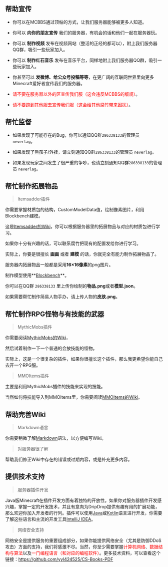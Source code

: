 ## 帮助宣传

+ 你可以在MCBBS通过顶帖的方式，让我们服务器能够被更多人知道。

+ 你可以 **向你的朋友宣传** 我们的服务器，有机会的话和他们一起在服务器玩。

+ 你可以 **制作视频** 发布在视频网站（整活的正经的都可以），附上我们服务器QQ群，吸引一些玩家加入。

+ 你可以 **制作红石音乐** 发布在音乐平台，同样地附上我们服务器QQ群，吸引一些玩家加入。

+ 你甚至可以 **发微博、给公众号投稿等等**，在更广阔的互联网世界里向更多Minecraft爱好者宣传我们的服务器。

+ <font color=red>请不要在服务器以外的区宣传我们服（这会违反MCBBS的版规）</font>。

+ <font color=red>请不要跑到其他服去宣传我们服（这会给其他腐竹带来困扰）</font>。

## 帮忙监督

+ 如果发现了可能存在的Bug，你可以通知QQ群`286338133`的管理员 `neverlag`。

+ 如果发现了熊孩子/外挂，请立刻通知QQ群`286338133`的管理员 `neverlag`。

+ 如果发现玩家之间发生了很严重的争吵，也请立刻通知QQ群`286338133`的管理员 `neverlag`。

## 帮忙制作拓展物品

> Itemsadder插件

你需要掌握材质包的结构，CustomModelData值，绘制像素图片，利用Blockbench建模。

这是[Itemsadder的Wiki](https://itemsadder.plugin.ga/plugin-usage)，你可以根据服务器里的拓展物品与对应的材质包进行学习。

如果你十分有兴趣的话，可以联系腐竹把现有的配置发给你进行学习。

实际上，你要是很擅长 **画画** 或者 **建模** 的话，你就完全有能力制作拓展物品了。

服务器内拓展物品一般都是采用**16×16像素**的png图片。

制作模型使用**[Blockbench](https://www.blockbench.net/downloads)**。

你可以在QQ群 `286338133` 里上传你绘制的**物品.png**或者**模型.json**。

如果需要帮忙制作简易人物手办，请上传人物的**皮肤.png**。

## 帮忙制作RPG怪物与有技能的武器

> MythicMobs插件

你需要阅读[MythicMobs的Wiki](https://mineplugin.org/MythicMobs)，

然后试着制作一下一个普通的会放技能的怪物。

实际上，这是一个很复杂的插件，如果你很擅长这个插件，那么我更希望你能自己去开一个RPG服。

> MMOItems插件

主要是利用MythicMobs插件的技能来实现的技能。

当然如何将技能导入到MMOItems里，你需要阅读[MMOItems的Wiki](https://www.mcbbs.net/thread-696236-1-1.html)。

## 帮助完善Wiki

> Markdown语言

你需要稍微了解[Markdown](https://markdown.com.cn/cheat-sheet.html#%E6%80%BB%E8%A7%88)语法，以方便编写Wiki。

> 对服务器很了解

帮助我们修正Wiki中存在的错误或过期内容，或是补充更多内容。

## 提供技术支持

> 服务器插件开发

Java版Minecraft在插件开发方面有着独特的开放性。如果你对服务器插件开发感兴趣，掌握一定的开发技术，并且有意向为DripDrop提供有趣有用的扩展功能，那么欢迎你加入开发者的行列。插件可以使用[Java](https://www.liaoxuefeng.com/wiki/1252599548343744)或[Kotlin](https://www.kotlincn.net/docs/reference/basic-syntax.html)语言进行开发，你需要了解这些语言和主流的开发工具[IntelliJ IDEA](https://www.jetbrains.com/idea/)。

> 网络安全支持

网络安全是提供服务的重要组成部分，如果你能提供网络安全（尤其是防御DDoS攻击）方面的支持，我们将感激不尽。当然，你至少需要掌握<font color=red>计算机网络</font>、<font color=red>数据结构与算法</font>以及<font color=red>一门编程语言（和对应的编程软件）</font>。更多技术资料，可以查看这个链接：https://github.com/yyl424525/CS-Books-PDF